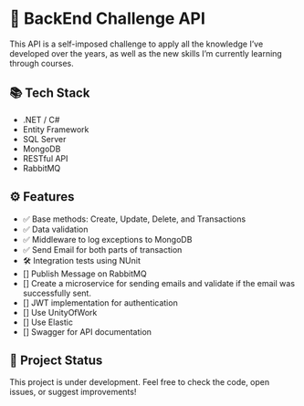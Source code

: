 # 🚀 BackEnd Challenge API

This API is a self-imposed challenge to apply all the knowledge I’ve developed over the years, as well as the new skills I’m currently learning through courses.

## 📚 Tech Stack

- .NET / C#
- Entity Framework
- SQL Server
- MongoDB
- RESTful API
- RabbitMQ
  
## ⚙️ Features

- ✅ Base methods: Create, Update, Delete, and Transactions
- ✅ Data validation
- ✅ Middleware to log exceptions to MongoDB
- ✅ Send Email for both parts of transaction
- 🛠️ Integration tests using NUnit
- [] Publish Message on RabbitMQ
- [] Create a microservice for sending emails and validate if the email was successfully sent.
- [] JWT implementation for authentication
- [] Use UnityOfWork
- [] Use Elastic
- [] Swagger for API documentation

## 🚧 Project Status

This project is under development. Feel free to check the code, open issues, or suggest improvements!
